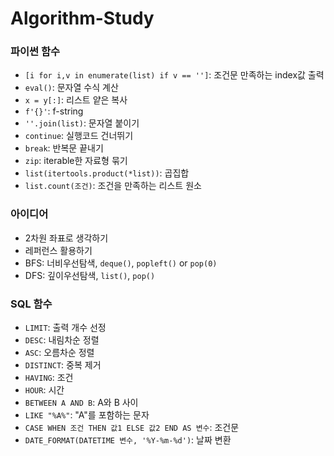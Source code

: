 # Algorithm-Study


### 파이썬 함수
* `[i for i,v in enumerate(list) if v == '']`: 조건문 만족하는 index값 출력 
* `eval()`: 문자열 수식 계산
* `x = y[:]`: 리스트 얕은 복사
* `f'{}'`: f-string 
* `''.join(list)`: 문자열 붙이기 
* `continue`: 실행코드 건너뛰기
* `break`: 반복문 끝내기
* `zip`: iterable한 자료형 묶기
* `list(itertools.product(*list))`: 곱집합
* `list.count(조건)`: 조건을 만족하는 리스트 원소 

### 아이디어
* 2차원 좌표로 생각하기 
* 레퍼런스 활용하기
* BFS: 너비우선탐색, `deque()`, `popleft()` or `pop(0)` 
* DFS: 깊이우선탐색, `list()`, `pop()` 

### SQL 함수
* `LIMIT`: 출력 개수 선정
* `DESC`: 내림차순 정렬
* `ASC`: 오름차순 정렬
* `DISTINCT`: 중복 제거
* `HAVING`: 조건
* `HOUR`: 시간
* `BETWEEN A AND B`: A와 B 사이
* `LIKE "%A%"`: "A"를 포함하는 문자
* `CASE WHEN 조건 THEN 값1 ELSE 값2 END AS 변수`: 조건문
* `DATE_FORMAT(DATETIME 변수, '%Y-%m-%d')`: 날짜 변환 
